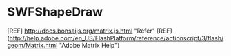 # SWFShapeDraw
[REF] http://docs.bonsaijs.org/matrix.js.html "Refer"
[REF] (http://help.adobe.com/en_US/FlashPlatform/reference/actionscript/3/flash/geom/Matrix.html "Adobe Matrix Help")

